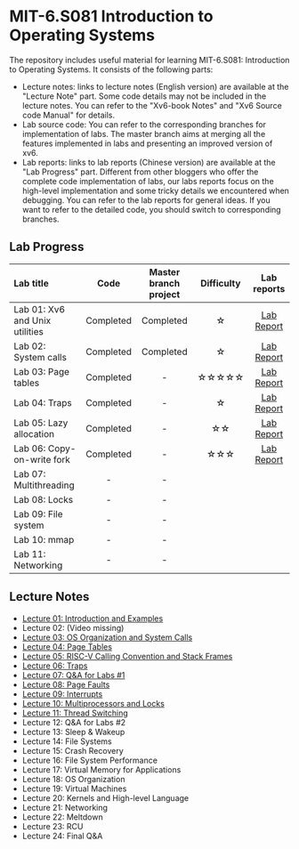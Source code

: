 # MIT-6.S081 Introduction to Operating Systems

The repository includes useful material for learning MIT-6.S081: Introduction to Operating Systems. It consists of the following parts:

* Lecture notes: links to lecture notes (English version) are available at the "Lecture Note" part. Some code details may not be included in the lecture notes. You can refer to the "Xv6-book Notes" and "Xv6 Source code Manual" for details.
* Lab source code: You can refer to the corresponding branches for implementation of labs. The master branch aims at merging all the features implemented in labs and presenting an improved version of xv6.
* Lab reports: links to lab reports (Chinese version) are available at the "Lab Progress" part. Different from other bloggers who offer the complete code implementation of labs, our labs reports focus on the high-level implementation and some tricky details we encountered when debugging. You can refer to the lab reports for general ideas. If you want to refer to the detailed code, you should switch to corresponding branches.

## Lab Progress

| Lab title                                                    | Code | Master branch project | Difficulty | Lab reports |
| :----------------------------------------------------------- | :--: | :-------------------: | :-------------------: | :---------------------: |
| Lab 01: Xv6 and Unix utilities | Completed | Completed | ☆ | [Lab Report](https://kristoff-starling.github.io/2022/01/28/MIT-6.S081%20Lab%2001%20-%20Xv6%20and%20Unix%20utilities/) |
| Lab 02: System calls | Completed | Completed | ☆ | [Lab Report](https://kristoff-starling.github.io/2022/01/28/MIT-6.S081%20Lab%2002%20-%20System%20calls/) |
| Lab 03: Page tables | Completed | - | ☆☆☆☆☆ | [Lab Report](https://kristoff-starling.github.io/2022/01/28/MIT-6.S081%20Lab%2003%20-%20Page%20tables/) |
| Lab 04: Traps | Completed | - | ☆ | [Lab Report](https://kristoff-starling.github.io/2022/01/31/MIT-6.S081%20Lab%2004%20-%20Traps/) |
| Lab 05: Lazy allocation                            | Completed | - | ☆☆ | [Lab Report](https://kristoff-starling.github.io/2022/02/03/MIT-6.S081%20Lab%2005%20-%20Lazy%20allocation/) |
| Lab 06: Copy-on-write fork                           | Completed | - | ☆☆☆ | [Lab Report](https://kristoff-starling.github.io/2022/03/11/MIT-6.S081%20Lab%2006%20-%20Copy-on-write%20fork/) |
| Lab 07: Multithreading                                       | - | - |  |  |
| Lab 08: Locks                                                | - | - |  |  |
| Lab 09: File system                                          | - | - |  |  |
| Lab 10: mmap                                                 | - | - |  |  |
| Lab 11: Networking                                           | - | - |  |  |

## Lecture Notes

* [Lecture 01: Introduction and Examples](https://kristoff-starling.github.io/2022/01/28/MIT-6.S081%20Lecture%2001%20-%20Introduction%20and%20Examples/)
* Lecture 02: (Video missing)
* [Lecture 03: OS Organization and System Calls](https://kristoff-starling.github.io/2022/01/28/MIT-6.S081%20Lecture%2003%20-%20OS%20Organization%20and%20System%20Calls/)
* [Lecture 04: Page Tables](https://kristoff-starling.github.io/2022/01/28/MIT-6.S081%20Lecture%2004%20-%20Page%20Tables/)
* [Lecture 05: RISC-V Calling Convention and Stack Frames](https://kristoff-starling.github.io/2022/01/28/MIT-6.S081%20Lecture%2005%20-%20RISCV%20Calling%20Convention%20and%20Stack%20Frames/)
* [Lecture 06: Traps](https://kristoff-starling.github.io/2022/01/30/MIT-6.S081%20Lecture%2006%20-%20Traps/)
* [Lecture 07: Q&A for Labs #1](https://kristoff-starling.github.io/2022/02/01/MIT-6.S081%20Lecture%2007%20-%20QA%20for%20Labs%201/)
* [Lecture 08: Page Faults](https://kristoff-starling.github.io/2022/02/03/MIT-6.S081%20Lecture%2008%20-%20Page%20Faults/)
* [Lecture 09: Interrupts](https://kristoff-starling.github.io/2022/02/10/MIT-6.S081%20Lecture%2009%20-%20Interrupts/)
* [Lecture 10: Multiprocessors and Locks](https://kristoff-starling.github.io/2022/03/12/MIT-6.S081%20Lecture%2010%20-%20Multiprocessors%20and%20Locks/)
* [Lecture 11: Thread Switching](https://kristoff-starling.github.io/2022/04/15/MIT-6.S081%20Lecture%2011%20-%20Thread%20Switching/)
* Lecture 12: Q&A for Labs #2
* Lecture 13: Sleep & Wakeup
* Lecture 14: File Systems
* Lecture 15: Crash Recovery
* Lecture 16: File System Performance
* Lecture 17: Virtual Memory for Applications
* Lecture 18: OS Organization
* Lecture 19: Virtual Machines
* Lecture 20: Kernels and High-level Language
* Lecture 21: Networking
* Lecture 22: Meltdown
* Lecture 23: RCU
* Lecture 24: Final Q&A
